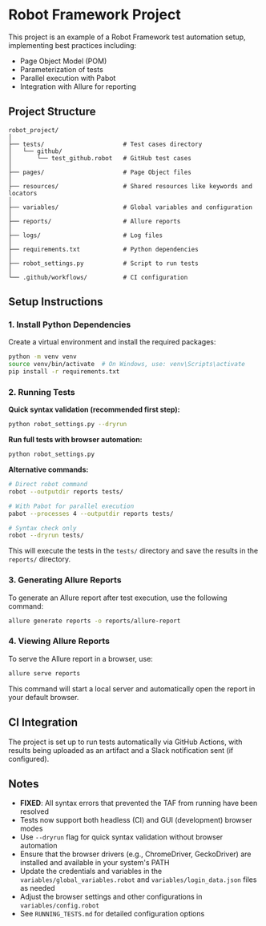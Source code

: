 
# Robot Framework Project

This project is an example of a Robot Framework test automation setup, implementing best practices including:
- Page Object Model (POM)
- Parameterization of tests
- Parallel execution with Pabot
- Integration with Allure for reporting

## Project Structure

```
robot_project/
│
├── tests/                      # Test cases directory
│   └── github/
│       └── test_github.robot   # GitHub test cases
│
├── pages/                      # Page Object files
│
├── resources/                  # Shared resources like keywords and locators
│
├── variables/                  # Global variables and configuration
│
├── reports/                    # Allure reports
│
├── logs/                       # Log files
│
├── requirements.txt            # Python dependencies
│
├── robot_settings.py           # Script to run tests
│
└── .github/workflows/          # CI configuration
```

## Setup Instructions

### 1. Install Python Dependencies

Create a virtual environment and install the required packages:

```bash
python -m venv venv
source venv/bin/activate  # On Windows, use: venv\Scripts\activate
pip install -r requirements.txt
```

### 2. Running Tests

**Quick syntax validation (recommended first step):**
```bash
python robot_settings.py --dryrun
```

**Run full tests with browser automation:**
```bash
python robot_settings.py
```

**Alternative commands:**
```bash
# Direct robot command
robot --outputdir reports tests/

# With Pabot for parallel execution
pabot --processes 4 --outputdir reports tests/

# Syntax check only
robot --dryrun tests/
```

This will execute the tests in the `tests/` directory and save the results in the `reports/` directory.

### 3. Generating Allure Reports

To generate an Allure report after test execution, use the following command:

```bash
allure generate reports -o reports/allure-report
```

### 4. Viewing Allure Reports

To serve the Allure report in a browser, use:

```bash
allure serve reports
```

This command will start a local server and automatically open the report in your default browser.

## CI Integration

The project is set up to run tests automatically via GitHub Actions, with results being uploaded as an artifact and a Slack notification sent (if configured).

## Notes

- **FIXED**: All syntax errors that prevented the TAF from running have been resolved
- Tests now support both headless (CI) and GUI (development) browser modes
- Use `--dryrun` flag for quick syntax validation without browser automation
- Ensure that the browser drivers (e.g., ChromeDriver, GeckoDriver) are installed and available in your system's PATH
- Update the credentials and variables in the `variables/global_variables.robot` and `variables/login_data.json` files as needed
- Adjust the browser settings and other configurations in `variables/config.robot`
- See `RUNNING_TESTS.md` for detailed configuration options
